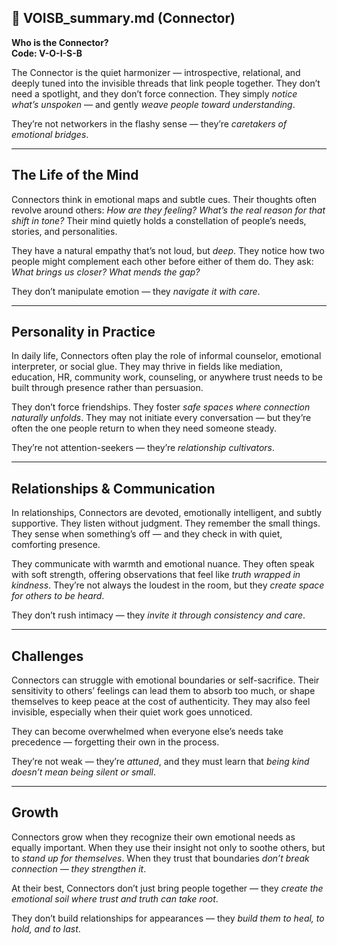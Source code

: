 ## 📄 VOISB_summary.md (Connector)

**Who is the Connector?**  
**Code: V-O-I-S-B**

The Connector is the quiet harmonizer — introspective, relational, and deeply tuned into the invisible threads that link people together. They don’t need a spotlight, and they don’t force connection. They simply *notice what’s unspoken* — and gently *weave people toward understanding*.

They’re not networkers in the flashy sense — they’re *caretakers of emotional bridges*.

---

## The Life of the Mind

Connectors think in emotional maps and subtle cues. Their thoughts often revolve around others: *How are they feeling? What’s the real reason for that shift in tone?* Their mind quietly holds a constellation of people’s needs, stories, and personalities.

They have a natural empathy that’s not loud, but *deep*. They notice how two people might complement each other before either of them do. They ask: *What brings us closer? What mends the gap?*

They don’t manipulate emotion — they *navigate it with care*.

---

## Personality in Practice

In daily life, Connectors often play the role of informal counselor, emotional interpreter, or social glue. They may thrive in fields like mediation, education, HR, community work, counseling, or anywhere trust needs to be built through presence rather than persuasion.

They don’t force friendships. They foster *safe spaces where connection naturally unfolds*. They may not initiate every conversation — but they’re often the one people return to when they need someone steady.

They’re not attention-seekers — they’re *relationship cultivators*.

---

## Relationships & Communication

In relationships, Connectors are devoted, emotionally intelligent, and subtly supportive. They listen without judgment. They remember the small things. They sense when something’s off — and they check in with quiet, comforting presence.

They communicate with warmth and emotional nuance. They often speak with soft strength, offering observations that feel like *truth wrapped in kindness*. They’re not always the loudest in the room, but they *create space for others to be heard*.

They don’t rush intimacy — they *invite it through consistency and care*.

---

## Challenges

Connectors can struggle with emotional boundaries or self-sacrifice. Their sensitivity to others’ feelings can lead them to absorb too much, or shape themselves to keep peace at the cost of authenticity. They may also feel invisible, especially when their quiet work goes unnoticed.

They can become overwhelmed when everyone else’s needs take precedence — forgetting their own in the process.

They’re not weak — they’re *attuned*, and they must learn that *being kind doesn’t mean being silent or small*.

---

## Growth

Connectors grow when they recognize their own emotional needs as equally important. When they use their insight not only to soothe others, but to *stand up for themselves*. When they trust that boundaries *don’t break connection — they strengthen it*.

At their best, Connectors don’t just bring people together — they *create the emotional soil where trust and truth can take root*.

They don’t build relationships for appearances — they *build them to heal, to hold, and to last*.
